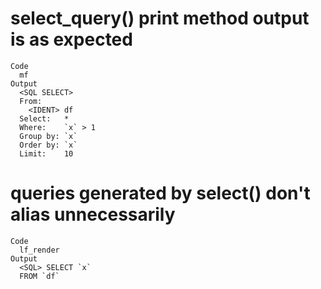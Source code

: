 # select_query() print method output is as expected

    Code
      mf
    Output
      <SQL SELECT>
      From:
        <IDENT> df
      Select:   *
      Where:    `x` > 1
      Group by: `x`
      Order by: `x`
      Limit:    10

# queries generated by select() don't alias unnecessarily

    Code
      lf_render
    Output
      <SQL> SELECT `x`
      FROM `df`

